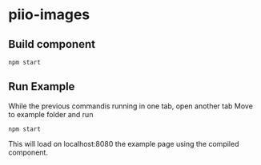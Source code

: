 # piio-images

## Build component

```
npm start
```

## Run Example
While the previous commandis running in one tab, open another tab Move to  example folder and run

```
npm start
```
This will load on localhost:8080  the example page using the compiled component.
